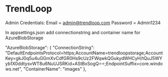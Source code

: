 # TrendLoop

Admin Credentials:
Email = admin@trendloop.com
Password = Admin1234

In appsettings.json add connectionstring and container name for AzureBlobStorage

"AzureBlobStorage": {
          "ConnectionString": "DefaultEndpointsProtocol=https;AccountName=trendloopstorage;AccountKey=gkJ0q5u4uGGmXvCdfGR0Hs9cUz2FWqwkQGukydWHCyH/tQuJ5WYyb1X0ddtysvWT8u6NuUJSRKid+AStBxSogQ==;EndpointSuffix=core.windows.net",
          "ContainerName": "images"
   },
